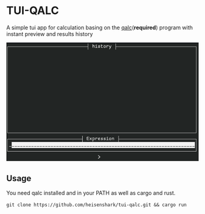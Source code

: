 # TUI-QALC

A simple tui app for calculation basing on the [qalc](https://qalculate.github.io/)(**required**) program
with instant preview and results history

![qalc-tui-demo.gif](qalc-tui-demo.gif)

## Usage

You need qalc installed and in your PATH as well as cargo and rust.
```
git clone https://github.com/heisenshark/tui-qalc.git && cargo run
```
